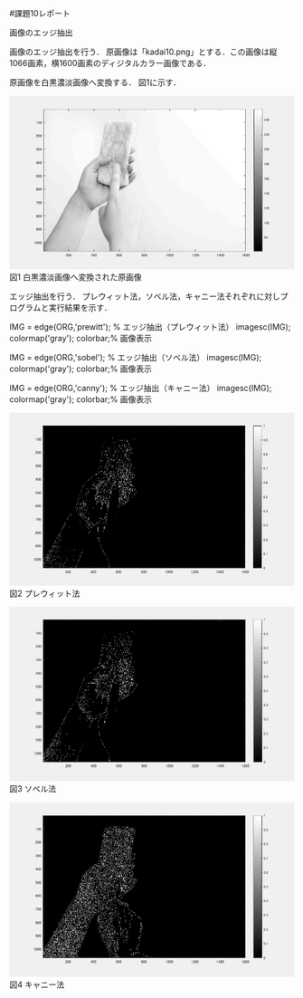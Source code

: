 #課題10レポート

画像のエッジ抽出

画像のエッジ抽出を行う．
原画像は「kadai10.png」とする．この画像は縦1066画素，横1600画素のディジタルカラー画像である．

原画像を白黒濃淡画像へ変換する．
図1に示す．

![原画像](https://github.com/ogata3/lecture_image_processing/blob/master/kadai10/kadai10_1.png?raw=true)
図1 白黒濃淡画像へ変換された原画像

エッジ抽出を行う．
プレウィット法，ソベル法，キャニー法それぞれに対しプログラムと実行結果を示す．

IMG = edge(ORG,'prewitt'); % エッジ抽出（プレウィット法）
imagesc(IMG); colormap('gray'); colorbar;% 画像表示

IMG = edge(ORG,'sobel'); % エッジ抽出（ソベル法）
imagesc(IMG); colormap('gray'); colorbar;% 画像表示

IMG = edge(ORG,'canny'); % エッジ抽出（キャニー法）
imagesc(IMG); colormap('gray'); colorbar;% 画像表示

![原画像](https://github.com/ogata3/lecture_image_processing/blob/master/kadai10/kadai10_2.png?raw=true)
図2 プレウィット法

![原画像](https://github.com/ogata3/lecture_image_processing/blob/master/kadai10/kadai10_3.png?raw=true)
図3 ソベル法

![原画像](https://github.com/ogata3/lecture_image_processing/blob/master/kadai10/kadai10_4.png?raw=true)
図4 キャニー法
